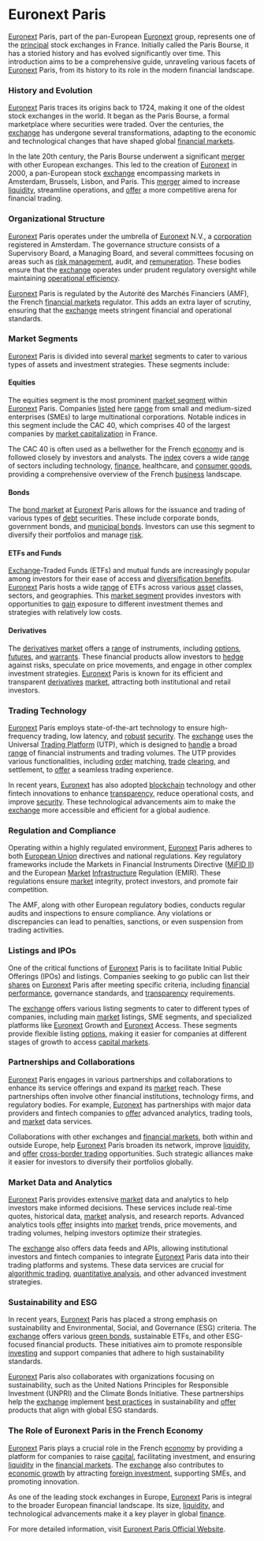 # Euronext Paris

[Euronext](../e/euronext.md) Paris, part of the pan-European [Euronext](../e/euronext.md) group, represents one of the [principal](../p/principal.md) stock exchanges in France. Initially called the Paris Bourse, it has a storied history and has evolved significantly over time. This introduction aims to be a comprehensive guide, unraveling various facets of [Euronext](../e/euronext.md) Paris, from its history to its role in the modern financial landscape.

### History and Evolution

[Euronext](../e/euronext.md) Paris traces its origins back to 1724, making it one of the oldest stock exchanges in the world. It began as the Paris Bourse, a formal marketplace where securities were traded. Over the centuries, the [exchange](../e/exchange.md) has undergone several transformations, adapting to the economic and technological changes that have shaped global [financial markets](../f/financial_market.md).

In the late 20th century, the Paris Bourse underwent a significant [merger](../m/merger.md) with other European exchanges. This led to the creation of [Euronext](../e/euronext.md) in 2000, a pan-European stock [exchange](../e/exchange.md) encompassing markets in Amsterdam, Brussels, Lisbon, and Paris. This [merger](../m/merger.md) aimed to increase [liquidity](../l/liquidity.md), streamline operations, and [offer](../o/offer.md) a more competitive arena for financial trading.

### Organizational Structure

[Euronext](../e/euronext.md) Paris operates under the umbrella of [Euronext](../e/euronext.md) N.V., a [corporation](../c/corporation.md) registered in Amsterdam. The governance structure consists of a Supervisory Board, a Managing Board, and several committees focusing on areas such as [risk management](../r/risk_management.md), audit, and [remuneration](../r/remuneration.md). These bodies ensure that the [exchange](../e/exchange.md) operates under prudent regulatory oversight while maintaining [operational efficiency](../o/operational_efficiency_in_trading.md).

[Euronext](../e/euronext.md) Paris is regulated by the Autorité des Marchés Financiers (AMF), the French [financial markets](../f/financial_market.md) regulator. This adds an extra layer of scrutiny, ensuring that the [exchange](../e/exchange.md) meets stringent financial and operational standards.

### Market Segments

[Euronext](../e/euronext.md) Paris is divided into several [market](../m/market.md) segments to cater to various types of assets and investment strategies. These segments include:

#### Equities

The equities segment is the most prominent [market segment](../m/market_segment.md) within [Euronext](../e/euronext.md) Paris. Companies [listed](../l/listed.md) here [range](../r/range.md) from small and medium-sized enterprises (SMEs) to large multinational corporations. Notable indices in this segment include the CAC 40, which comprises 40 of the largest companies by [market capitalization](../m/market_capitalization.md) in France.

The CAC 40 is often used as a bellwether for the French [economy](../e/economy.md) and is followed closely by investors and analysts. The [index](../i/index_instrument.md) covers a wide [range](../r/range.md) of sectors including technology, [finance](../f/finance.md), healthcare, and [consumer goods](../c/consumer_goods.md), providing a comprehensive overview of the French [business](../b/business.md) landscape.

#### Bonds

The [bond market](../b/bond_market.md) at [Euronext](../e/euronext.md) Paris allows for the issuance and trading of various types of [debt](../d/debt.md) securities. These include corporate bonds, government bonds, and [municipal bonds](../m/municipal_bonds.md). Investors can use this segment to diversify their portfolios and manage [risk](../r/risk.md).

#### ETFs and Funds

[Exchange](../e/exchange.md)-Traded Funds (ETFs) and mutual funds are increasingly popular among investors for their ease of access and [diversification benefits](../d/diversification_benefits.md). [Euronext](../e/euronext.md) Paris hosts a wide [range](../r/range.md) of ETFs across various [asset](../a/asset.md) classes, sectors, and geographies. This [market segment](../m/market_segment.md) provides investors with opportunities to [gain](../g/gain.md) exposure to different investment themes and strategies with relatively low costs.

#### Derivatives

The [derivatives](../d/derivatives.md) [market](../m/market.md) offers a [range](../r/range.md) of instruments, including [options](../o/options.md), [futures](../f/futures.md), and [warrants](../w/warrants_in_trading.md). These financial products allow investors to [hedge](../h/hedge.md) against risks, speculate on price movements, and engage in other complex investment strategies. [Euronext](../e/euronext.md) Paris is known for its efficient and transparent [derivatives](../d/derivatives.md) [market](../m/market.md), attracting both institutional and retail investors.

### Trading Technology

[Euronext](../e/euronext.md) Paris employs state-of-the-art technology to ensure high-frequency trading, low latency, and [robust](../r/robust.md) [security](../s/security.md). The [exchange](../e/exchange.md) uses the Universal [Trading Platform](../t/trading_platform.md) (UTP), which is designed to [handle](../h/handle.md) a broad [range](../r/range.md) of financial instruments and trading volumes. The UTP provides various functionalities, including [order](../o/order.md) matching, [trade](../t/trade.md) [clearing](../c/clearing.md), and settlement, to [offer](../o/offer.md) a seamless trading experience.

In recent years, [Euronext](../e/euronext.md) has also adopted [blockchain](../b/blockchain_in_trading.md) technology and other fintech innovations to enhance [transparency](../t/transparency.md), reduce operational costs, and improve [security](../s/security.md). These technological advancements aim to make the [exchange](../e/exchange.md) more accessible and efficient for a global audience.

### Regulation and Compliance

Operating within a highly regulated environment, [Euronext](../e/euronext.md) Paris adheres to both [European Union](../e/european_union_(eu).md) directives and national regulations. Key regulatory frameworks include the Markets in Financial Instruments Directive ([MiFID II](../m/mifid_ii.md)) and the European [Market](../m/market.md) [Infrastructure](../i/infrastructure.md) Regulation (EMIR). These regulations ensure [market](../m/market.md) integrity, protect investors, and promote fair competition.

The AMF, along with other European regulatory bodies, conducts regular audits and inspections to ensure compliance. Any violations or discrepancies can lead to penalties, sanctions, or even suspension from trading activities.

### Listings and IPOs

One of the critical functions of [Euronext](../e/euronext.md) Paris is to facilitate Initial Public Offerings (IPOs) and listings. Companies seeking to go public can list their [shares](../s/shares.md) on [Euronext](../e/euronext.md) Paris after meeting specific criteria, including [financial performance](../f/financial_performance.md), governance standards, and [transparency](../t/transparency.md) requirements. 

The [exchange](../e/exchange.md) offers various listing segments to cater to different types of companies, including main [market](../m/market.md) listings, SME segments, and specialized platforms like [Euronext](../e/euronext.md) Growth and [Euronext](../e/euronext.md) Access. These segments provide flexible listing [options](../o/options.md), making it easier for companies at different stages of growth to access [capital markets](../c/capital_markets.md).

### Partnerships and Collaborations

[Euronext](../e/euronext.md) Paris engages in various partnerships and collaborations to enhance its service offerings and expand its [market](../m/market.md) reach. These partnerships often involve other financial institutions, technology firms, and regulatory bodies. For example, [Euronext](../e/euronext.md) has partnerships with major data providers and fintech companies to [offer](../o/offer.md) advanced analytics, trading tools, and [market](../m/market.md) data services.

Collaborations with other exchanges and [financial markets](../f/financial_market.md), both within and outside Europe, help [Euronext](../e/euronext.md) Paris broaden its network, improve [liquidity](../l/liquidity.md), and [offer](../o/offer.md) [cross-border trading](../c/cross-border_trading.md) opportunities. Such strategic alliances make it easier for investors to diversify their portfolios globally.

### Market Data and Analytics

[Euronext](../e/euronext.md) Paris provides extensive [market](../m/market.md) data and analytics to help investors make informed decisions. These services include real-time quotes, historical data, [market](../m/market.md) analysis, and research reports. Advanced analytics tools [offer](../o/offer.md) insights into [market](../m/market.md) trends, price movements, and trading volumes, helping investors optimize their strategies.

The [exchange](../e/exchange.md) also offers data feeds and APIs, allowing institutional investors and fintech companies to integrate [Euronext](../e/euronext.md) Paris data into their trading platforms and systems. These data services are crucial for [algorithmic trading](../a/accountability.md), [quantitative analysis](../q/quantitative_analysis.md), and other advanced investment strategies.

### Sustainability and ESG

In recent years, [Euronext](../e/euronext.md) Paris has placed a strong emphasis on sustainability and Environmental, Social, and Governance (ESG) criteria. The [exchange](../e/exchange.md) offers various [green bonds](../g/green_bonds.md), sustainable ETFs, and other ESG-focused financial products. These initiatives aim to promote responsible [investing](../i/investing.md) and support companies that adhere to high sustainability standards.

[Euronext](../e/euronext.md) Paris also collaborates with organizations focusing on sustainability, such as the United Nations Principles for Responsible Investment (UNPRI) and the Climate Bonds Initiative. These partnerships help the [exchange](../e/exchange.md) implement [best practices](../b/best_practices.md) in sustainability and [offer](../o/offer.md) products that align with global ESG standards.

### The Role of Euronext Paris in the French Economy

[Euronext](../e/euronext.md) Paris plays a crucial role in the French [economy](../e/economy.md) by providing a platform for companies to raise [capital](../c/capital.md), facilitating investment, and ensuring [liquidity](../l/liquidity.md) in the [financial markets](../f/financial_market.md). The [exchange](../e/exchange.md) also contributes to [economic growth](../e/economic_growth.md) by attracting [foreign investment](../f/foreign_investment.md), supporting SMEs, and promoting innovation.

As one of the leading stock exchanges in Europe, [Euronext](../e/euronext.md) Paris is integral to the broader European financial landscape. Its size, [liquidity](../l/liquidity.md), and technological advancements make it a key player in global [finance](../f/finance.md).

For more detailed information, visit [Euronext Paris Official Website](https://www.euronext.com/en/markets/paris).